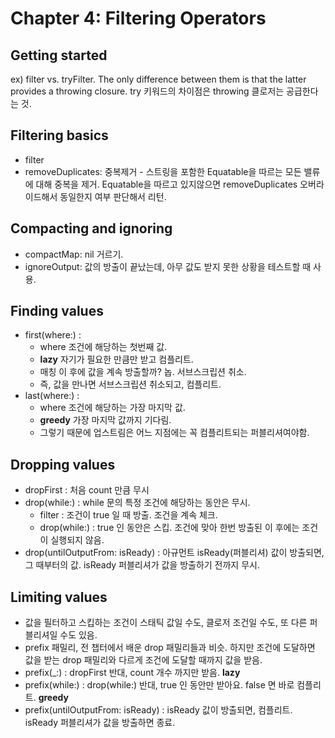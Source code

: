 # Chapter 4: Filtering Operators

## Getting started
ex) filter vs. tryFilter. The only difference between them is that the latter provides a throwing closure.
try 키워드의 차이점은 throwing 클로저는 공급한다는 것.

## Filtering basics
- filter 
- removeDuplicates: 중복제거 - 스트링을 포함한 Equatable을 따르는 모든 밸류에 대해 중복을 제거. Equatable을 따르고 있지않으면 removeDuplicates 오버라이드해서 동일한지 여부 판단해서 리턴.

## Compacting and ignoring
- compactMap: nil 거르기.
- ignoreOutput: 값의 방출이 끝났는데, 아무 값도 받지 못한 상황을 테스트할 때 사용.

## Finding values
- first(where:) : 
	- where 조건에 해당하는 첫번째 값. 
	- **lazy** 자기가 필요한 만큼만 받고 컴플리트.
	- 매칭 이 후에 값을 계속 방출할까? 놉. 서브스크립션 취소.
	- 즉, 값을 만나면 서브스크립션 취소되고, 컴플리트. 
- last(where:) : 
	- where 조건에 해당하는 가장 마지막 값. 
	- **greedy** 가장 마지막 값까지 기다림.
	- 그렇기 때문에 업스트림은 어느 지점에는 꼭 컴플리트되는 퍼블리셔여야함.
	
## Dropping values
- dropFirst : 처음 count 만큼 무시
- drop(while:) : while 문의 특정 조건에 해당하는 동안은 무시.
	- filter : 조건이 true 일 때 방출. 조건을 계속 체크.
	- drop(while:) : true 인 동안은 스킵. 조건에 맞아 한번 방출된 이 후에는 조건이 실행되지 않음.
- drop(untilOutputFrom: isReady) : 아규먼트 isReady(퍼블리셔) 값이 방출되면, 그 때부터의 값. isReady 퍼블리셔가 값을 방출하기 전까지 무시.

## Limiting values
- 값을 필터하고 스킵하는 조건이 스태틱 값일 수도, 클로저 조건일 수도, 또 다른 퍼블리셔일 수도 있음.
- prefix 패밀리, 전 챕터에서 배운 drop 패밀리들과 비슷. 하지만 조건에 도달하면 값을 받는 drop 패밀리와 다르게 조건에 도달할 때까지 값을 받음.
- prefix(_:) : dropFirst 반대, count 개수 까지만 받음. **lazy**
- prefix(while:) : drop(while:) 반대, true 인 동안만 받아요. false 면 바로 컴플리트. **greedy**
- prefix(untilOutputFrom: isReady) : isReady 값이 방출되면, 컴플리트. isReady 퍼블리셔가 값을 방출하면 종료.




	
	
